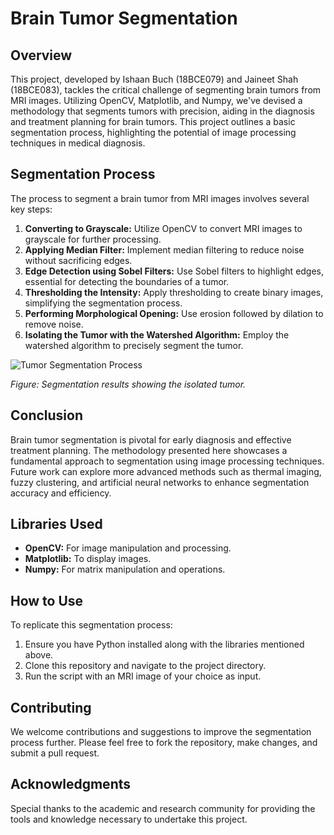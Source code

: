 # Brain Tumor Segmentation

## Overview

This project, developed by Ishaan Buch (18BCE079) and Jaineet Shah (18BCE083), tackles the critical challenge of segmenting brain tumors from MRI images. Utilizing OpenCV, Matplotlib, and Numpy, we've devised a methodology that segments tumors with precision, aiding in the diagnosis and treatment planning for brain tumors. This project outlines a basic segmentation process, highlighting the potential of image processing techniques in medical diagnosis.

## Segmentation Process

The process to segment a brain tumor from MRI images involves several key steps:
1. **Converting to Grayscale:** Utilize OpenCV to convert MRI images to grayscale for further processing.
2. **Applying Median Filter:** Implement median filtering to reduce noise without sacrificing edges.
3. **Edge Detection using Sobel Filters:** Use Sobel filters to highlight edges, essential for detecting the boundaries of a tumor.
4. **Thresholding the Intensity:** Apply thresholding to create binary images, simplifying the segmentation process.
5. **Performing Morphological Opening:** Use erosion followed by dilation to remove noise.
6. **Isolating the Tumor with the Watershed Algorithm:** Employ the watershed algorithm to precisely segment the tumor.

![Tumor Segmentation Process](Figure_8.png)

*Figure: Segmentation results showing the isolated tumor.*

## Conclusion

Brain tumor segmentation is pivotal for early diagnosis and effective treatment planning. The methodology presented here showcases a fundamental approach to segmentation using image processing techniques. Future work can explore more advanced methods such as thermal imaging, fuzzy clustering, and artificial neural networks to enhance segmentation accuracy and efficiency.

## Libraries Used

- **OpenCV:** For image manipulation and processing.
- **Matplotlib:** To display images.
- **Numpy:** For matrix manipulation and operations.

## How to Use

To replicate this segmentation process:
1. Ensure you have Python installed along with the libraries mentioned above.
2. Clone this repository and navigate to the project directory.
3. Run the script with an MRI image of your choice as input.

## Contributing

We welcome contributions and suggestions to improve the segmentation process further. Please feel free to fork the repository, make changes, and submit a pull request.

## Acknowledgments

Special thanks to the academic and research community for providing the tools and knowledge necessary to undertake this project.
